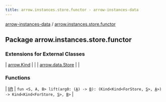 ```yaml
---
title: arrow.instances.store.functor - arrow-instances-data
---
```


[arrow-instances-data](../index.html) / [arrow.instances.store.functor](./index.html)

## Package arrow.instances.store.functor

### Extensions for External Classes

| [arrow.Kind](arrow.-kind/index.html) |  |
| [arrow.data.Store](arrow.data.-store/index.html) |  |

### Functions

| [lift](lift.html) | `fun <S, A, B> lift(arg0: (`[`A`](lift.html#A)`) -> `[`B`](lift.html#B)`): (Kind<Kind<ForStore, `[`S`](lift.html#S)`>, `[`A`](lift.html#A)`>) -> Kind<Kind<ForStore, `[`S`](lift.html#S)`>, `[`B`](lift.html#B)`>` |

